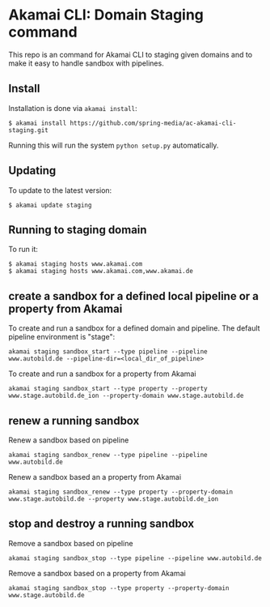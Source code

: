 # Akamai CLI: Domain Staging command

This repo is an command for Akamai CLI to staging given domains and to make it easy to handle sandbox with pipelines.

## Install

Installation is done via `akamai install`:

```
$ akamai install https://github.com/spring-media/ac-akamai-cli-staging.git
```

Running this will run the system `python setup.py` automatically. 

## Updating

To update to the latest version:

```
$ akamai update staging
```

## Running to staging domain 

To run it:
```
$ akamai staging hosts www.akamai.com
$ akamai staging hosts www.akamai.com,www.akamai.de
```

## create a sandbox for a defined local pipeline or a property from Akamai 

To create and run a sandbox for a defined domain and pipeline. The default pipeline environment is "stage":
```
akamai staging sandbox_start --type pipeline --pipeline www.autobild.de --pipeline-dir=<local_dir_of_pipeline>
```

To create and run a sandbox for a property from Akamai
```
akamai staging sandbox_start --type property --property www.stage.autobild.de_ion --property-domain www.stage.autobild.de
```

## renew a running sandbox

Renew a sandbox based on pipeline
```
akamai staging sandbox_renew --type pipeline --pipeline www.autobild.de
```

Renew a sandbox based an a property from Akamai
```
akamai staging sandbox_renew --type property --property-domain www.stage.autobild.de --property www.stage.autobild.de_ion
```

## stop and destroy a running sandbox
Remove a sandbox based on pipeline
```
akamai staging sandbox_stop --type pipeline --pipeline www.autobild.de
```

Remove a sandbox based on a property from Akamai
```
akamai staging sandbox_stop --type property --property-domain www.stage.autobild.de
```
